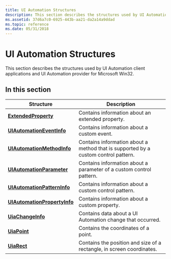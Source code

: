```yaml
---
title: UI Automation Structures
description: This section describes the structures used by UI Automation client applications and UI Automation provider for Microsoft Win32.
ms.assetid: 37d6a7c0-6925-443b-aa21-da2a14a9ddad
ms.topic: reference
ms.date: 05/31/2018
---
```


# UI Automation Structures

This section describes the structures used by UI Automation client applications and UI Automation provider for Microsoft Win32.

## In this section



| Structure                                                                            | Description                                                                                   |
|--------------------------------------------------------------------------------------|-----------------------------------------------------------------------------------------------|
| [**ExtendedProperty**](/windows/desktop/api/UIAutomationClient/ns-uiautomationclient-extendedproperty)<br/>                       | Contains information about an extended property. <br/>                                  |
| [**UIAutomationEventInfo**](/windows/desktop/api/UIAutomationCore/ns-uiautomationcore-uiautomationeventinfo)<br/>       | Contains information about a custom event.<br/>                                         |
| [**UIAutomationMethodInfo**](/windows/desktop/api/UIAutomationCore/ns-uiautomationcore-uiautomationmethodinfo)<br/>     | Contains information about a method that is supported by a custom control pattern.<br/> |
| [**UIAutomationParameter**](/windows/desktop/api/UIAutomationCore/ns-uiautomationcore-uiautomationparameter)<br/>       | Contains information about a parameter of a custom control pattern.<br/>                |
| [**UIAutomationPatternInfo**](/windows/desktop/api/UIAutomationCore/ns-uiautomationcore-uiautomationpatterninfo)<br/>   | Contains information about a custom control pattern.<br/>                               |
| [**UIAutomationPropertyInfo**](/windows/desktop/api/UIAutomationCore/ns-uiautomationcore-uiautomationpropertyinfo)<br/> | Contains information about a custom property.<br/>                                      |
| [**UiaChangeInfo**](/windows/desktop/api/UIAutomationCore/ns-uiautomationcore-uiachangeinfo)<br/>                                    | Contains data about a UI Automation change that occurred.<br/>                          |
| [**UiaPoint**](/windows/desktop/api/UIAutomationCore/ns-uiautomationcore-uiapoint)<br/>                                 | Contains the coordinates of a point. <br/>                                              |
| [**UiaRect**](/windows/desktop/api/UIAutomationCore/ns-uiautomationcore-uiarect)<br/>                                   | Contains the position and size of a rectangle, in screen coordinates.<br/>              |



 

 

 





